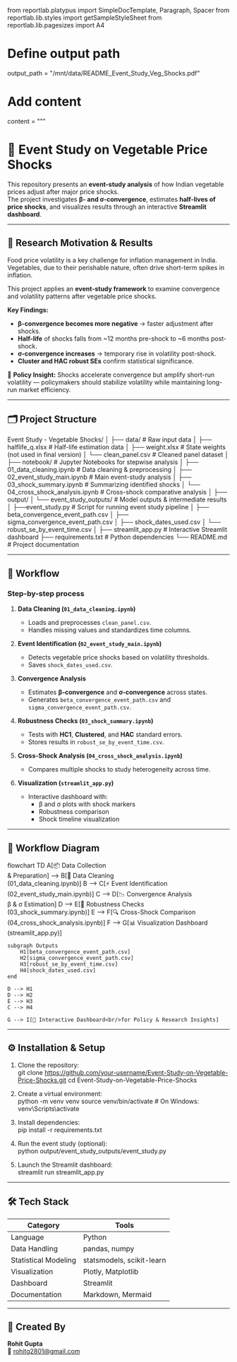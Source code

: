 from reportlab.platypus import SimpleDocTemplate, Paragraph, Spacer
from reportlab.lib.styles import getSampleStyleSheet
from reportlab.lib.pagesizes import A4

# Define output path
output_path = "/mnt/data/README_Event_Study_Veg_Shocks.pdf"

# Add content
content = """
# 🥦 Event Study on Vegetable Price Shocks

This repository presents an **event-study analysis** of how Indian vegetable prices adjust after major price shocks.  
The project investigates **β- and σ-convergence**, estimates **half-lives of price shocks**, and visualizes results through an interactive **Streamlit dashboard**.

---

## 🎯 Research Motivation & Results

Food price volatility is a key challenge for inflation management in India.  
Vegetables, due to their perishable nature, often drive short-term spikes in inflation.  

This project applies an **event-study framework** to examine convergence and volatility patterns after vegetable price shocks.

**Key Findings:**
- **β-convergence becomes more negative** → faster adjustment after shocks.  
- **Half-life** of shocks falls from ~12 months pre-shock to ~6 months post-shock.  
- **σ-convergence increases** → temporary rise in volatility post-shock.  
- **Cluster and HAC robust SEs** confirm statistical significance.  

📌 **Policy Insight:** Shocks accelerate convergence but amplify short-run volatility — policymakers should stabilize volatility while maintaining long-run market efficiency.

---

## 🗂️ Project Structure

Event Study - Vegetable Shocks/
│
├── data/                           # Raw input data
│   ├── halflife_q.xlsx             # Half-life estimation data
│   ├── weight.xlsx                 # State weights (not used in final version)
│   └── clean_panel.csv             # Cleaned panel dataset
│
├── notebook/                       # Jupyter Notebooks for stepwise analysis
│   ├── 01_data_cleaning.ipynb      # Data cleaning & preprocessing
│   ├── 02_event_study_main.ipynb   # Main event-study analysis
│   ├── 03_shock_summary.ipynb      # Summarizing identified shocks
│   └── 04_cross_shock_analysis.ipynb  # Cross-shock comparative analysis
│
├── output/
│   └── event_study_outputs/        # Model outputs & intermediate results
│       ├──event_study.py          # Script for running event study pipeline
│       ├── beta_convergence_event_path.csv
│       ├── sigma_convergence_event_path.csv
│       ├── shock_dates_used.csv
│       └── robust_se_by_event_time.csv
│
├── streamlit_app.py                # Interactive Streamlit dashboard
├── requirements.txt                # Python dependencies
└── README.md                       # Project documentation

---

## 🔄 Workflow  

### Step-by-step process

1. **Data Cleaning (`01_data_cleaning.ipynb`)**  
   - Loads and preprocesses `clean_panel.csv`.  
   - Handles missing values and standardizes time columns.  

2. **Event Identification (`02_event_study_main.ipynb`)**  
   - Detects vegetable price shocks based on volatility thresholds.  
   - Saves `shock_dates_used.csv`.

3. **Convergence Analysis**  
   - Estimates **β-convergence** and **σ-convergence** across states.  
   - Generates `beta_convergence_event_path.csv` and `sigma_convergence_event_path.csv`.

4. **Robustness Checks (`03_shock_summary.ipynb`)**  
   - Tests with **HC1**, **Clustered**, and **HAC** standard errors.  
   - Stores results in `robust_se_by_event_time.csv`.

5. **Cross-Shock Analysis (`04_cross_shock_analysis.ipynb`)**  
   - Compares multiple shocks to study heterogeneity across time.  

6. **Visualization (`streamlit_app.py`)**  
   - Interactive dashboard with:
     - β and σ plots with shock markers  
     - Robustness comparison  
     - Shock timeline visualization  

---

## 🧭 Workflow Diagram

flowchart TD
    A[📦 Data Collection<br/> & Preparation] --> B[🧹 Data Cleaning<br/>(01_data_cleaning.ipynb)]
    B --> C[⚡ Event Identification<br/>(02_event_study_main.ipynb)]
    C --> D[📉 Convergence Analysis<br/>β & σ Estimation]
    D --> E[🧪 Robustness Checks<br/>(03_shock_summary.ipynb)]
    E --> F[🔍 Cross-Shock Comparison<br/>(04_cross_shock_analysis.ipynb)]
    F --> G[📊 Visualization Dashboard<br/>(streamlit_app.py)]

    subgraph Outputs
        H1[beta_convergence_event_path.csv]
        H2[sigma_convergence_event_path.csv]
        H3[robust_se_by_event_time.csv]
        H4[shock_dates_used.csv]
    end

    D --> H1
    D --> H2
    E --> H3
    C --> H4

    G --> I[🎯 Interactive Dashboard<br/>for Policy & Research Insights]


---

## ⚙️ Installation & Setup  

1. Clone the repository:  
   git clone https://github.com/your-username/Event-Study-on-Vegetable-Price-Shocks.git
   cd Event-Study-on-Vegetable-Price-Shocks

2. Create a virtual environment:  
   python -m venv venv
   source venv/bin/activate     # On Windows: venv\\Scripts\\activate

3. Install dependencies:  
   pip install -r requirements.txt

4. Run the event study (optional):  
   python output/event_study_outputs/event_study.py

5. Launch the Streamlit dashboard:  
   streamlit run streamlit_app.py

---

## 🛠️ Tech Stack  

| Category | Tools |
|-----------|--------|
| Language | Python |
| Data Handling | pandas, numpy |
| Statistical Modeling | statsmodels, scikit-learn |
| Visualization | Plotly, Matplotlib |
| Dashboard | Streamlit |
| Documentation | Markdown, Mermaid |

---

## 🧾 Created By  

**Rohit Gupta**  
📧 rohitg2801@gmail.com